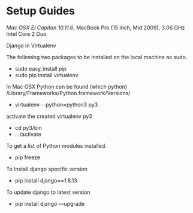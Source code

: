 # Setup Guides
*Mac OSX El Capitan 10.11.6*, MacBook Pro (15 inch, Mid 2009), 3.06 GHz Intel Core 2 Duo

Django in Virtualenv

The following two packages to be installed on the local machine as sudo.
* sudo easy_install pip
* sudo pip install virtualenv

In Mac OSX Python can be found (which python)
/Library/Frameworks/Python.framework/Versions/

* virtualenv --python=python3 py3

activate the created virtualenv py3

* cd py3/bin
* . ./activate

To get a list of Python modules installed.
* pip freeze

To Install django specific version
* pip install django==1.8.13

To update django to latest version
* pip install django —upgrade



